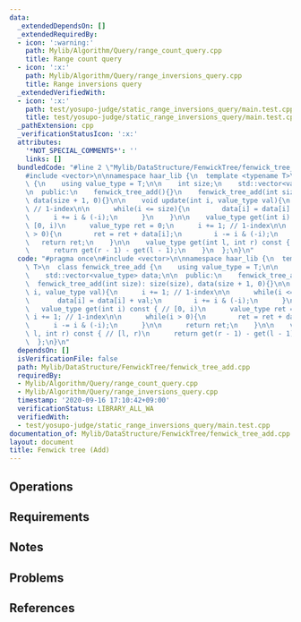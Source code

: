 ```yaml
---
data:
  _extendedDependsOn: []
  _extendedRequiredBy:
  - icon: ':warning:'
    path: Mylib/Algorithm/Query/range_count_query.cpp
    title: Range count query
  - icon: ':x:'
    path: Mylib/Algorithm/Query/range_inversions_query.cpp
    title: Range inversions query
  _extendedVerifiedWith:
  - icon: ':x:'
    path: test/yosupo-judge/static_range_inversions_query/main.test.cpp
    title: test/yosupo-judge/static_range_inversions_query/main.test.cpp
  _pathExtension: cpp
  _verificationStatusIcon: ':x:'
  attributes:
    '*NOT_SPECIAL_COMMENTS*': ''
    links: []
  bundledCode: "#line 2 \"Mylib/DataStructure/FenwickTree/fenwick_tree_add.cpp\"\n\
    #include <vector>\n\nnamespace haar_lib {\n  template <typename T>\n  class fenwick_tree_add\
    \ {\n    using value_type = T;\n\n    int size;\n    std::vector<value_type> data;\n\
    \n  public:\n    fenwick_tree_add(){}\n    fenwick_tree_add(int size): size(size),\
    \ data(size + 1, 0){}\n\n    void update(int i, value_type val){\n      i += 1;\
    \ // 1-index\n\n      while(i <= size){\n        data[i] = data[i] + val;\n  \
    \      i += i & (-i);\n      }\n    }\n\n    value_type get(int i) const { //\
    \ [0, i)\n      value_type ret = 0;\n      i += 1; // 1-index\n\n      while(i\
    \ > 0){\n        ret = ret + data[i];\n        i -= i & (-i);\n      }\n\n   \
    \   return ret;\n    }\n\n    value_type get(int l, int r) const { // [l, r)\n\
    \      return get(r - 1) - get(l - 1);\n    }\n  };\n}\n"
  code: "#pragma once\n#include <vector>\n\nnamespace haar_lib {\n  template <typename\
    \ T>\n  class fenwick_tree_add {\n    using value_type = T;\n\n    int size;\n\
    \    std::vector<value_type> data;\n\n  public:\n    fenwick_tree_add(){}\n  \
    \  fenwick_tree_add(int size): size(size), data(size + 1, 0){}\n\n    void update(int\
    \ i, value_type val){\n      i += 1; // 1-index\n\n      while(i <= size){\n \
    \       data[i] = data[i] + val;\n        i += i & (-i);\n      }\n    }\n\n \
    \   value_type get(int i) const { // [0, i)\n      value_type ret = 0;\n     \
    \ i += 1; // 1-index\n\n      while(i > 0){\n        ret = ret + data[i];\n  \
    \      i -= i & (-i);\n      }\n\n      return ret;\n    }\n\n    value_type get(int\
    \ l, int r) const { // [l, r)\n      return get(r - 1) - get(l - 1);\n    }\n\
    \  };\n}\n"
  dependsOn: []
  isVerificationFile: false
  path: Mylib/DataStructure/FenwickTree/fenwick_tree_add.cpp
  requiredBy:
  - Mylib/Algorithm/Query/range_count_query.cpp
  - Mylib/Algorithm/Query/range_inversions_query.cpp
  timestamp: '2020-09-16 17:10:42+09:00'
  verificationStatus: LIBRARY_ALL_WA
  verifiedWith:
  - test/yosupo-judge/static_range_inversions_query/main.test.cpp
documentation_of: Mylib/DataStructure/FenwickTree/fenwick_tree_add.cpp
layout: document
title: Fenwick tree (Add)
---
```


## Operations

## Requirements

## Notes

## Problems

## References
